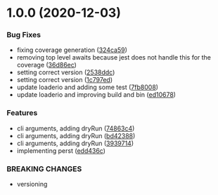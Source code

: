 # 1.0.0 (2020-12-03)


### Bug Fixes

* fixing coverage generation ([324ca59](https://github.com/DasRed/perst/commit/324ca595bc4434cdfa48f7178dfff0b8f815c9b1))
* removing top level awaits because jest does not handle this for the coverage ([36d86ec](https://github.com/DasRed/perst/commit/36d86ecdceec811c10c07ceb75a250295450a1b3))
* setting correct version ([2538ddc](https://github.com/DasRed/perst/commit/2538ddc67a4c3d9ab206f4ec5c913be460c7b97a))
* setting correct version ([1c797ed](https://github.com/DasRed/perst/commit/1c797ed533408eaab902ae462b9a99bbfa3bf10e))
* update loaderio and adding some test ([7fb8008](https://github.com/DasRed/perst/commit/7fb8008fee7329fbfd53a66c78c217f8edea2e89))
* update loaderio and improving build and bin ([ed10678](https://github.com/DasRed/perst/commit/ed106785256133dda29749ad984a7e9f06308bee))


### Features

* cli arguments, adding dryRun ([74863c4](https://github.com/DasRed/perst/commit/74863c40ef65d0acf97a0067c7f483078820e403))
* cli arguments, adding dryRun ([bd42388](https://github.com/DasRed/perst/commit/bd4238810cd62e9eda08b3571810a7c03ad3c17e))
* cli arguments, adding dryRun ([3939714](https://github.com/DasRed/perst/commit/39397143595b031f7bd9d02f4ea6636545523e1e))
* implementing perst ([edd436c](https://github.com/DasRed/perst/commit/edd436ca1909ebf2602d47146b60419e887a12a2))


### BREAKING CHANGES

* versioning
